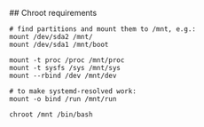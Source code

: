 ## Chroot requirements

    # find partitions and mount them to /mnt, e.g.:
    mount /dev/sda2 /mnt/
    mount /dev/sda1 /mnt/boot

    mount -t proc /proc /mnt/proc
    mount -t sysfs /sys /mnt/sys
    mount --rbind /dev /mnt/dev

    # to make systemd-resolved work:
    mount -o bind /run /mnt/run

    chroot /mnt /bin/bash
